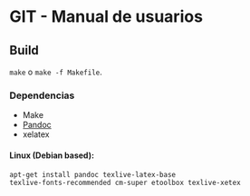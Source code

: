 # GIT - Manual de usuarios

## Build

`make` o `make -f Makefile`. 

### Dependencias

* Make
* [Pandoc](https://github.com/jgm/pandoc)
* xelatex

#### Linux (Debian based):

<code>apt-get install pandoc texlive-latex-base texlive-fonts-recommended cm-super etoolbox texlive-xetex</code>
